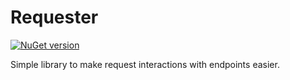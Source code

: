 # Requester
[![NuGet version](https://badge.fury.io/nu/RequesterLib.svg)](https://badge.fury.io/nu/RequesterLib)

Simple library to make request interactions with endpoints easier.
